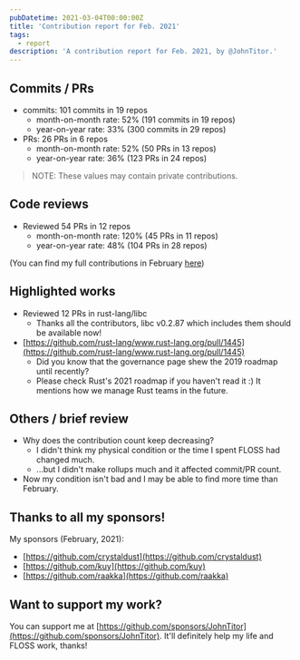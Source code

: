 ```yaml
---
pubDatetime: 2021-03-04T00:00:00Z
title: 'Contribution report for Feb. 2021'
tags:
  - report
description: 'A contribution report for Feb. 2021, by @JohnTitor.'
---
```


## Commits / PRs

- commits: 101 commits in 19 repos
  - month-on-month rate: 52% (191 commits in 19 repos)
  - year-on-year rate: 33% (300 commits in 29 repos)
- PRs: 26 PRs in 6 repos
  - month-on-month rate: 52% (50 PRs in 13 repos)
  - year-on-year rate: 36% (123 PRs in 24 repos)

> NOTE: These values may contain private contributions.

## Code reviews

- Reviewed 54 PRs in 12 repos
  - month-on-month rate: 120% (45 PRs in 11 repos)
  - year-on-year rate: 48% (104 PRs in 28 repos)

(You can find my full contributions in February [here](https://github.com/JohnTitor?tab=overview&from=2021-02-01&to=2021-02-28))

## Highlighted works

- Reviewed 12 PRs in rust-lang/libc
  - Thanks all the contributors, libc v0.2.87 which includes them should be available now!
- [https://github.com/rust-lang/www.rust-lang.org/pull/1445](https://github.com/rust-lang/www.rust-lang.org/pull/1445)
  - Did you know that the governance page shew the 2019 roadmap until recently?
  - Please check Rust's 2021 roadmap if you haven't read it :) It mentions how we manage Rust teams in the future.

## Others / brief review

- Why does the contribution count keep decreasing?
  - I didn't think my physical condition or the time I spent FLOSS had changed much.
  - ...but I didn't make rollups much and it affected commit/PR count.
- Now my condition isn't bad and I may be able to find more time than February.

## Thanks to all my sponsors!

My sponsors (February, 2021):

- [https://github.com/crystaldust](https://github.com/crystaldust)
- [https://github.com/kuy](https://github.com/kuy)
- [https://github.com/raakka](https://github.com/raakka)

## Want to support my work?

You can support me at [https://github.com/sponsors/JohnTitor](https://github.com/sponsors/JohnTitor).
It'll definitely help my life and FLOSS work, thanks!

